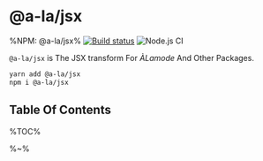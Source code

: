 # @a-la/jsx

%NPM: @a-la/jsx%
[![Build status](https://ci.appveyor.com/api/projects/status/cyob36vkc19p1n1u?svg=true)](https://ci.appveyor.com/project/4r7d3c0/jsx)
![Node.js CI](https://github.com/a-la/jsx/workflows/Node.js%20CI/badge.svg)

`@a-la/jsx` is The JSX transform For _ÀLamode_ And Other Packages.

```sh
yarn add @a-la/jsx
npm i @a-la/jsx
```

## Table Of Contents

%TOC%

%~%
